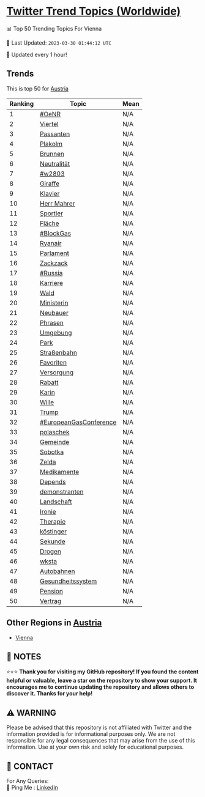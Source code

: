 [Twitter Trend Topics (Worldwide)](https://github.com/ErcinDedeoglu/Twitter-Trend-Topics)
==========


📊 Top 50 Trending Topics For Vienna

📆 Last Updated: `2023-03-30 01:44:12 UTC`

🔧 Updated every 1 hour!


## Trends

This is top 50 for [Austria](</Austria>)

| Ranking | Topic | Mean |
| ------- | ------------ | ------------ |
| 1 | [#OeNR](http://twitter.com/search?q=%23OeNR) | N/A |
| 2 | [Viertel](http://twitter.com/search?q=Viertel) | N/A |
| 3 | [Passanten](http://twitter.com/search?q=Passanten) | N/A |
| 4 | [Plakolm](http://twitter.com/search?q=Plakolm) | N/A |
| 5 | [Brunnen](http://twitter.com/search?q=Brunnen) | N/A |
| 6 | [Neutralität](http://twitter.com/search?q=Neutralit%c3%a4t) | N/A |
| 7 | [#w2803](http://twitter.com/search?q=%23w2803) | N/A |
| 8 | [Giraffe](http://twitter.com/search?q=Giraffe) | N/A |
| 9 | [Klavier](http://twitter.com/search?q=Klavier) | N/A |
| 10 | [Herr Mahrer](http://twitter.com/search?q=Herr+Mahrer) | N/A |
| 11 | [Sportler](http://twitter.com/search?q=Sportler) | N/A |
| 12 | [Fläche](http://twitter.com/search?q=Fl%c3%a4che) | N/A |
| 13 | [#BlockGas](http://twitter.com/search?q=%23BlockGas) | N/A |
| 14 | [Ryanair](http://twitter.com/search?q=Ryanair) | N/A |
| 15 | [Parlament](http://twitter.com/search?q=Parlament) | N/A |
| 16 | [Zackzack](http://twitter.com/search?q=Zackzack) | N/A |
| 17 | [#Russia](http://twitter.com/search?q=%23Russia) | N/A |
| 18 | [Karriere](http://twitter.com/search?q=Karriere) | N/A |
| 19 | [Wald](http://twitter.com/search?q=Wald) | N/A |
| 20 | [Ministerin](http://twitter.com/search?q=Ministerin) | N/A |
| 21 | [Neubauer](http://twitter.com/search?q=Neubauer) | N/A |
| 22 | [Phrasen](http://twitter.com/search?q=Phrasen) | N/A |
| 23 | [Umgebung](http://twitter.com/search?q=Umgebung) | N/A |
| 24 | [Park](http://twitter.com/search?q=Park) | N/A |
| 25 | [Straßenbahn](http://twitter.com/search?q=Stra%c3%9fenbahn) | N/A |
| 26 | [Favoriten](http://twitter.com/search?q=Favoriten) | N/A |
| 27 | [Versorgung](http://twitter.com/search?q=Versorgung) | N/A |
| 28 | [Rabatt](http://twitter.com/search?q=Rabatt) | N/A |
| 29 | [Karin](http://twitter.com/search?q=Karin) | N/A |
| 30 | [Wille](http://twitter.com/search?q=Wille) | N/A |
| 31 | [Trump](http://twitter.com/search?q=Trump) | N/A |
| 32 | [#EuropeanGasConference](http://twitter.com/search?q=%23EuropeanGasConference) | N/A |
| 33 | [polaschek](http://twitter.com/search?q=polaschek) | N/A |
| 34 | [Gemeinde](http://twitter.com/search?q=Gemeinde) | N/A |
| 35 | [Sobotka](http://twitter.com/search?q=Sobotka) | N/A |
| 36 | [Zelda](http://twitter.com/search?q=Zelda) | N/A |
| 37 | [Medikamente](http://twitter.com/search?q=Medikamente) | N/A |
| 38 | [Depends](http://twitter.com/search?q=Depends) | N/A |
| 39 | [demonstranten](http://twitter.com/search?q=demonstranten) | N/A |
| 40 | [Landschaft](http://twitter.com/search?q=Landschaft) | N/A |
| 41 | [Ironie](http://twitter.com/search?q=Ironie) | N/A |
| 42 | [Therapie](http://twitter.com/search?q=Therapie) | N/A |
| 43 | [köstinger](http://twitter.com/search?q=k%c3%b6stinger) | N/A |
| 44 | [Sekunde](http://twitter.com/search?q=Sekunde) | N/A |
| 45 | [Drogen](http://twitter.com/search?q=Drogen) | N/A |
| 46 | [wksta](http://twitter.com/search?q=wksta) | N/A |
| 47 | [Autobahnen](http://twitter.com/search?q=Autobahnen) | N/A |
| 48 | [Gesundheitssystem](http://twitter.com/search?q=Gesundheitssystem) | N/A |
| 49 | [Pension](http://twitter.com/search?q=Pension) | N/A |
| 50 | [Vertrag](http://twitter.com/search?q=Vertrag) | N/A |



## Other Regions in [Austria](</Austria>)

* [Vienna](</Austria/Vienna.md>)



## 📝 NOTES

⭐⭐⭐ **Thank you for visiting my GitHub repository! If you found the content helpful or valuable, leave a star on the repository to show your support. It encourages me to continue updating the repository and allows others to discover it. Thanks for your help!**


## ⚠️ WARNING

Please be advised that this repository is not affiliated with Twitter and the information provided is for informational purposes only. We are not responsible for any legal consequences that may arise from the use of this information. Use at your own risk and solely for educational purposes.


## 📨 CONTACT

 For Any Queries:  
            🏓 Ping Me : [LinkedIn](https://www.linkedin.com/in/ercindedeoglu/)
